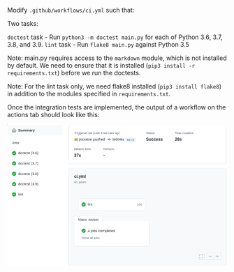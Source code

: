 Modify `.github/workflows/ci.yml` such that:

Two tasks:

`doctest` task - Run `python3 -m doctest main.py` for each of Python 3.6, 3.7, 3.8, and 3.9.
`lint` task - Run `flake8 main.py` against Python 3.5

Note: main.py requires access to the `markdown` module, which is not installed by default. We need to ensure that it is installed (`pip3 install -r requirements.txt`) before we run the doctests.

Note: For the lint task only, we need flake8 installed (`pip3 install flake8`) in addition to the modules specified in `requirements.txt`.

Once the integration tests are implemented, the output of a workflow on the actions tab should look like this:

![Output](output.png)
